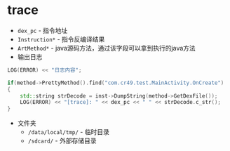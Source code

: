 
# trace

* `dex_pc` - 指令地址
* `Instruction*` - 指令反编译结果
* `ArtMethod*` - java源码方法，通过该字段可以拿到执行的java方法
* 输出日志
``` C++
LOG(ERROR) << "日志内容";
```

``` C++
if(method->PrettyMethod().find("com.cr49.test.MainActivity.OnCreate") != std::string::npos)
{
    std::string strDecode = inst->DumpString(method->GetDexFile());
    LOG(ERROR) << "[trace]: " << dex_pc << " " << strDecode.c_str();
}
```

* 文件夹
    * `/data/local/tmp/` - 临时目录
    * `/sdcard/` - 外部存储目录